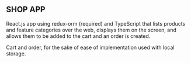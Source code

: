 ## SHOP APP
React.js app using redux-orm (required) and TypeScript that lists products and feature categories over the web, displays them on the screen, and allows them to be added to the cart and an order is created.

Cart and order, for the sake of ease of implementation used with local storage.